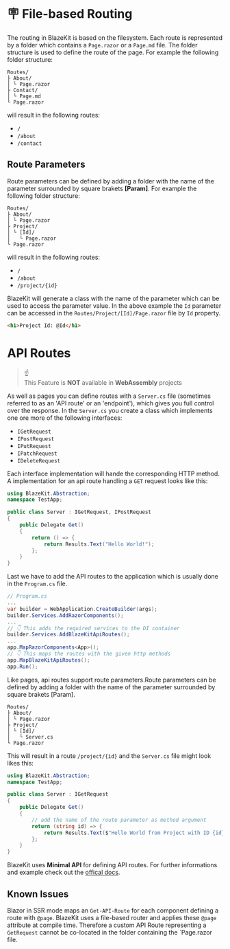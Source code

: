 # 🪧 File-based Routing
The routing in BlazeKit is based on the filesystem. Each route is represented by a folder which contains a `Page.razor` or a `Page.md` file.
The folder structure is used to define the route of the page. For example the following folder structure:
```
Routes/
├ About/
│ └ Page.razor
├ Contact/
│ └ Page.md
└ Page.razor
```
will result in the following routes:
- `/`
- `/about`
- `/contact`

## Route Parameters
Route parameters can be defined by adding a folder with the name of the parameter surrounded by square brakets <strong>[Param]</strong>.
For example the following folder structure:
```
Routes/
├ About/
│ └ Page.razor
├ Project/
│ └ [Id]/
│   └ Page.razor
└ Page.razor
```
will result in the following routes:
- `/`
- `/about`
- `/project/{id}`

BlazeKit will generate a class with the name of the parameter which can be used to access the parameter value.
In the above example the `Id` parameter can be accessed in the `Routes/Project/[Id]/Page.razor` file by `Id` property.
```html
<h1>Project Id: @Id</h1>
```
# API Routes
<blockquote class="callout">
<div>☝️</div>
    <div>This Feature is <strong>NOT</strong> available in <strong>WebAssembly</strong> projects</div>
</blockquote>

As well as pages you can define routes with a `Server.cs` file (sometimes referred to as an 'API route' or an 'endpoint'), which gives you full control over the response. In the `Server.cs` you create a class which implements one ore more of the following interfaces:
- `IGetRequest`
- `IPostRequest`
- `IPutRequest`
- `IPatchRequest`
- `IDeleteRequest`

Each interface implementation will hande the corresponding HTTP method. A implementation for an api route handling a `GET` request looks like this:

```csharp
using BlazeKit.Abstraction;
namespace TestApp;

public class Server : IGetRequest, IPostRequest
{
    public Delegate Get()
    {
        return () => {
            return Results.Text("Hello World!");
        };
    }
}
```
Last we have to add the API routes to the application which is usually done in the `Program.cs` file.
```csharp
// Program.cs
...
var builder = WebApplication.CreateBuilder(args);
builder.Services.AddRazorComponents();
...
// 👇 This adds the required services to the DI container
builder.Services.AddBlazeKitApiRoutes();
...
app.MapRazorComponents<App>();
// 👇 This maps the routes with the given http methods
app.MapBlazeKitApiRoutes();
app.Run();
```


Like pages, api routes support route parameters.Route parameters can be defined by adding a folder with the name of the parameter surrounded by square brakets [Param].
```
Routes/
├ About/
│ └ Page.razor
├ Project/
│ └ [Id]/
│   └ Server.cs
└ Page.razor
```
This will result in a route `/project/{id}` and the `Server.cs` file might look likes this:

```csharp
using BlazeKit.Abstraction;
namespace TestApp;

public class Server : IGetRequest
{
    public Delegate Get()
    {
        // add the name of the route parameter as method argument
        return (string id) => {
            return Results.Text($"Hello World from Project with ID {id}!");
        };
    }
}
```

BlazeKit uses **Minimal API** for defining API routes. For further informations and example check out the [offical docs](https://learn.microsoft.com/en-us/aspnet/core/fundamentals/minimal-apis/parameter-binding?view=aspnetcore-8.0).


## Known Issues
Blazor in SSR mode maps an `Get-API-Route` for each component defining a route with `@page`. BlazeKit uses a file-based router and applies these `@page` attribute at compile time. Therefore a custom API Route representing a `GetRequest` cannot be co-located in the folder containing the `Page.razor file.


